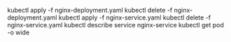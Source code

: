 kubectl apply -f nginx-deployment.yaml
kubectl delete -f nginx-deployment.yaml
kubectl apply -f nginx-service.yaml
kubectl delete -f nginx-service.yaml
kubectl describe service nginx-service
kubectl get pod -o wide